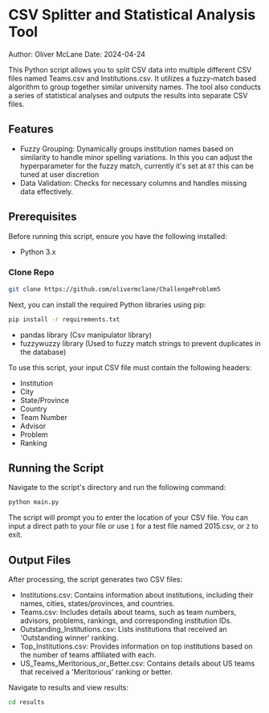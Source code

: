 # CSV Splitter and Statistical Analysis Tool

Author: Oliver McLane
Date: 2024-04-24

This Python script allows you to split CSV data into multiple different CSV files named Teams.csv and Institutions.csv. It utilizes a fuzzy-match based algorithm to group together similar university names. The tool also conducts a series of statistical analyses and outputs the results into separate CSV files.
##  Features

- Fuzzy Grouping: Dynamically groups institution names based on similarity to handle minor spelling variations. In this you can adjust the hyperparameter for the fuzzy match, currently it's set at `87` this can be tuned at user discretion 
- Data Validation: Checks for necessary columns and handles missing data effectively.

##  Prerequisites

Before running this script, ensure you have the following installed:

- Python 3.x 

### Clone Repo
```bash
git clone https://github.com/olivermclane/ChallengeProblem5
```

Next, you can install the required Python libraries using pip:

```bash
pip install -r requirements.txt
```
- pandas library (Csv manipulator library)
- fuzzywuzzy library (Used to fuzzy match strings to prevent duplicates in the database)


To use this script, your input CSV file must contain the following headers:
- Institution
- City
- State/Province
- Country
- Team Number
- Advisor
- Problem
- Ranking

## Running the Script
Navigate to the script's directory and run the following command:

```bash 
python main.py
```
The script will prompt you to enter the location of your CSV file. You can input a direct path to your file or use `1` for a test file named 2015.csv, or `2` to exit.

## Output Files
After processing, the script generates two CSV files:


- Institutions.csv: Contains information about institutions, including their names, cities, states/provinces, and countries.
- Teams.csv: Includes details about teams, such as team numbers, advisors, problems, rankings, and corresponding institution IDs.
- Outstanding_Institutions.csv: Lists institutions that received an 'Outstanding winner' ranking.
- Top_Institutions.csv: Provides information on top institutions based on the number of teams affiliated with each.
- US_Teams_Meritorious_or_Better.csv: Contains details about US teams that received a 'Meritorious' ranking or better.

Navigate to results and view results:
```bash
cd results
```
